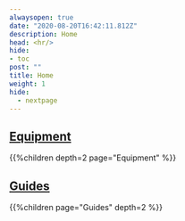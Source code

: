 ```yaml
---
alwaysopen: true
date: "2020-08-20T16:42:11.812Z"
description: Home
head: <hr/>
hide:
- toc
post: ""
title: Home
weight: 1
hide:
  - nextpage
---
```




## [Equipment](/equipment)
{{%children depth=2 page="Equipment" %}}

## [Guides](/guides)
{{%children page="Guides" depth=2 %}}
